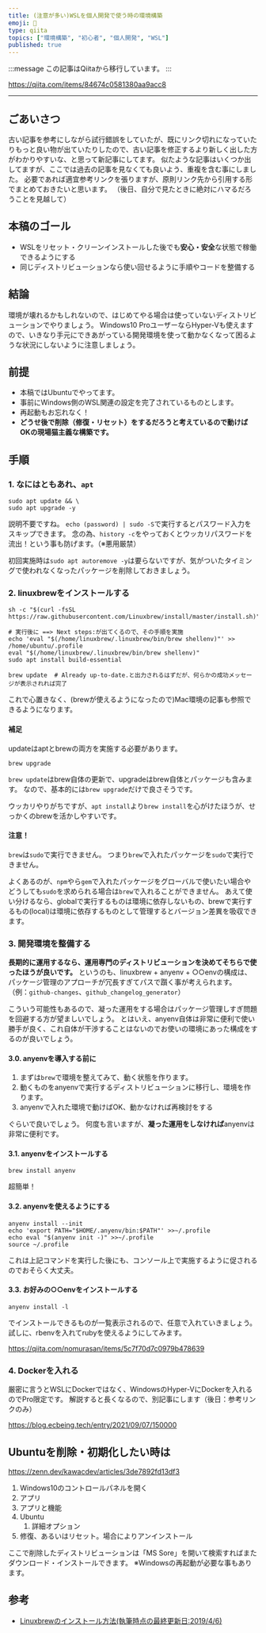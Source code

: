 ```yaml
---
title: (注意が多い)WSLを個人開発で使う時の環境構築
emoji: 📝
type: qiita
topics: ["環境構築", "初心者", "個人開発", "WSL"]
published: true
---
```


:::message
この記事はQiitaから移行しています。
:::

https://qiita.com/items/84674c0581380aa9acc8

---

## ごあいさつ
古い記事を参考にしながら試行錯誤をしていたが、既にリンク切れになっていたりもっと良い物が出ていたりしたので、古い記事を修正するより新しく出した方がわかりやすいな、と思って新記事にしてます。
似たような記事はいくつか出してますが、ここでは過去の記事を見なくても良いよう、重複を含む事にしました。
必要であれば適宜参考リンクを張りますが、原則リンク先から引用する形でまとめておきたいと思います。
（後日、自分で見たときに絶対にハマるだろうことを見越して）

## 本稿のゴール
- WSLをリセット・クリーンインストールした後でも**安心・安全**な状態で稼働できるようにする
- 同じディストリビューションなら使い回せるように手順やコードを整備する

## 結論
環境が壊れるかもしれないので、はじめてやる場合は使っていないディストリビューションでやりましょう。
Windows10 ProユーザーならHyper-Vも使えますので、いきなり手元にできあがっている開発環境を使って動かなくなって困るような状況にしないように注意しましょう。

## 前提
- 本稿ではUbuntuでやってます。
- 事前にWindows側のWSL関連の設定を完了されているものとします。
- 再起動もお忘れなく！
- **どうせ後で削除（修復・リセット）をするだろうと考えているので動けばOKの現場猫主義な構築です。**

## 手順
### 1. なにはともあれ、`apt`
```
sudo apt update && \
sudo apt upgrade -y
```

説明不要ですね。
`echo (password) | sudo -S`で実行するとパスワード入力をスキップできます。
念の為、`history -c`をやっておくとウッカリパスワードを流出！という事も防げます。（※悪用厳禁）

初回実施時は`sudo apt autoremove -y`は要らないですが、気がついたタイミングで使われなくなったパッケージを削除しておきましょう。

### 2. linuxbrewをインストールする

```
sh -c "$(curl -fsSL https://raw.githubusercontent.com/Linuxbrew/install/master/install.sh)"

# 実行後に ==> Next steps:が出てくるので、その手順を実施
echo 'eval "$(/home/linuxbrew/.linuxbrew/bin/brew shellenv)"' >> /home/ubuntu/.profile
eval "$(/home/linuxbrew/.linuxbrew/bin/brew shellenv)"
sudo apt install build-essential

brew update  # Already up-to-date.と出力されるはずだが、何らかの成功メッセージが表示されれば完了
```

これで心置きなく、(brewが使えるようになったので)Mac環境の記事も参照できるようになります。

#### 補足
updateはaptとbrewの両方を実施する必要があります。

```
brew upgrade
```

`brew update`はbrew自体の更新で、upgradeはbrew自体とパッケージも含みます。
なので、基本的には`brew upgrade`だけで良さそうです。

ウッカリやりがちですが、`apt install`より`brew install`を心がけたほうが、せっかくのbrewを活かしやすいです。

#### 注意！
`brew`は`sudo`で実行できません。
つまり`brew`で入れたパッケージを`sudo`で実行できません。

よくあるのが、`npm`やら`gem`で入れたパッケージをグローバルで使いたい場合やどうしても`sudo`を求められる場合は`brew`で入れることができません。
あえて使い分けるなら、globalで実行するものは環境に依存しないもの、brewで実行するもの(local)は環境に依存するものとして管理するとバージョン差異を吸収できます。

### 3. 開発環境を整備する
**長期的に運用するなら、運用専門のディストリビューションを決めてそちらで使ったほうが良いです。**
というのも、linuxbrew + anyenv + ○○envの構成は、パッケージ管理のアプローチが冗長すぎてパスで躓く事が考えられます。
（例：`github-changes`、`github_changelog_generator`）

こういう可能性もあるので、凝った運用をする場合はパッケージ管理しすぎ問題を回避する方が望ましいでしょう。
とはいえ、anyenv自体は非常に便利で使い勝手が良く、これ自体が干渉することはないのでお使いの環境にあった構成をするのが良いでしょう。

#### 3.0. anyenvを導入する前に
1. まずは`brew`で環境を整えてみて、動く状態を作ります。
1. 動くものをanyenvで実行するディストリビューションに移行し、環境を作ります。
1. anyenvで入れた環境で動けばOK、動かなければ再検討をする

ぐらいで良いでしょう。
何度も言いますが、**凝った運用をしなければ**anyenvは非常に便利です。

#### 3.1. anyenvをインストールする
```
brew install anyenv 
```

超簡単！

#### 3.2. anyenvを使えるようにする
```
anyenv install --init
echo 'export PATH="$HOME/.anyenv/bin:$PATH"' >>~/.profile
echo eval "$(anyenv init -)" >>~/.profile
source ~/.profile
```

これは上記コマンドを実行した後にも、コンソール上で実施するように促されるのでおそらく大丈夫。

#### 3.3. お好みの○○envをインストールする
```
anyenv install -l
```

でインストールできるものが一覧表示されるので、任意で入れていきましょう。
試しに、rbenvを入れてrubyを使えるようにしてみます。

https://qiita.com/nomurasan/items/5c7f70d7c0979b478639

### 4. Dockerを入れる
厳密に言うとWSLにDockerではなく、WindowsのHyper-VにDockerを入れるのでPro限定です。
解説すると長くなるので、別記事にします（後日：参考リンクのみ）

https://blog.ecbeing.tech/entry/2021/09/07/150000

## Ubuntuを削除・初期化したい時は

https://zenn.dev/kawacdev/articles/3de7892fd13df3

1. Windows10のコントロールパネルを開く
1. アプリ
1. アプリと機能
1. Ubuntu
    1. 詳細オプション
1. 修復、あるいはリセット。場合によりアンインストール

ここで削除したディストリビューションは「MS Sore」を開いて検索すればまたダウンロード・インストールできます。
※Windowsの再起動が必要な事もあります。

## 参考
- [Linuxbrewのインストール方法(執筆時点の最終更新日:2019/4/6)](https://fukatsu.tech/linuxbrew)

